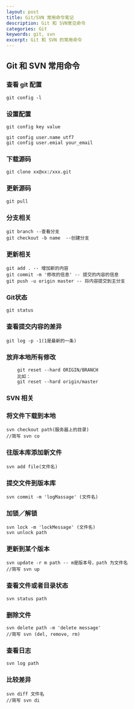 ```yaml
---
layout: post
title: Git/SVN 常用命令笔记
description: Git 和 SVN常见命令
categories: Git
keywords: git, svn
excerpt: Git 和 SVN 的常用命令
---
```


## Git 和 SVN 常用命令

### **查看 git 配置**
```ssh
git config -l
```

### 设置配置
```ssh
git config key value
```  
`git config user.name utf7`  
`git config user.emial your_email`	

### **下载源码**
   ```
   git clone xx@xx:/xxx.git
   ```
    
### **更新源码**
    git pull

### **分支相关**
    git branch --查看分支
    git checkout -b name  --创建分支

### **更新相关**
    git add . -- 增加新的内容
    git commit -m '修改的信息' -- 提交的内容的信息
    git push -u origin master -- 将内容提交到主分支
    
### **Git状态**
    git status

### **查看提交内容的差异**
    git log -p -1(1是最新的一条)
### **放弃本地所有修改**
```ssh
	git reset --hard ORIGIN/BRANCH
	比如：
	git reset --hard origin/master
```
 
### **SVN 相关**

### **将文件下载到本地**
    svn checkout path(服务器上的目录)
    //简写 svn co

### **往版本库添加新文件**
    svn add file(文件名)

### **提交文件到版本库**
    svn commit -m 'logMassage' (文件名)
    
### **加锁／解锁**
    svn lock -m 'lockMessage' (文件名)
    svn unlock path

### **更新到某个版本**
    svn update -r m path -- m是版本号，path 为文件名
    //简写 svn up

### **查看文件或者目录状态**
    svn status path
    
### **删除文件**
    svn delete path -m 'delete message'
    //简写 svn (del, remove, rm)
    
### **查看日志**
    svn log path
    
### **比较差异**
    svn diff 文件名
    //简写 svn di
